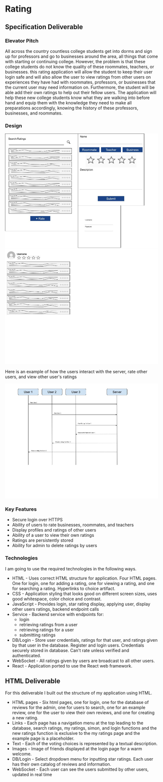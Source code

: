 # Rating

## Specification Deliverable

### Elevator Pitch

All across the country countless college students get into dorms and sign up for professors and go to businesses around the area, all things that come with starting or continuing college. However, the problem is that these college students do not know the quality of these roommates, teachers, or businesses. this rating application will allow the student to keep their user login safe and will also allow the user to view ratings from other users on experiences they have had with roommates, professors, or businesses that the current user may need information on. Furthermore, the student will be able add their own ratings to help out their fellow users. The application will help these new college students know what they are walking into before hand and equip them with the knowledge they need to make all preparations accordingly, knowing the history of these professors, businesses, and roommates.

### Design

![](assets/images/One.jpg)
![](assets/images/Two.jpg)

Here is an example of how the users interact with the server, rate other users, and view other user's ratings

![Here is an example of how the users interact with the server, rate other users, and view other user's ratings](assets/images/Three.jpg)

### Key Features

- Secure login over HTTPS
- Ability of users to rate businesses, roommates, and teachers
- Display profiles and ratings of other users
- Ability of a user to view their own ratings
- Ratings are persistently stored
- Ability for admin to delete ratings by users

### Technologies

I am going to use the required technologies in the following ways.
- HTML - Uses correct HTML structure for application. Four HTML pages. One for login, one for adding a rating, one for viewing a rating, and one for searching a rating. Hyperlinks to choice artifact.
- CSS - Application styling that looks good on different screen sizes, uses good whitespace, color choice and contrast.
- JavaScript - Provides login, star rating display, applying user, display other users ratings, backend endpoint calls
- Service - Backend service with endpoints for:
    - login
    - retrieving ratings from a user
    - retrieving ratings for a user
    - submitting ratings
- DB/Login - Store user credentials, ratings for that user, and ratings given by that user in the database. Register and login users. Credentials securely stored in database. Can't rate unless verified and authenticated.
- WebSocket - All ratings given by users are broadcast to all other users.
- React - Application ported to use the React web framework.

## HTML Deliverable
For this deliverable I built out the structure of my application using HTML.

- HTML pages - Six html pages, one for login, one for the database of reviews for the admin, one for users to search, one for an example review, one for the user to view their own reviews, and one for creating a new rating.
- Links - Each page has a navigation menu at the top leading to the database, search ratings, my ratings, simon, and login functions and the new ratings function is exclusive to the my ratings page and the example page is a placeholder.
- Text - Each of the voting choices is represented by a textual description.
- Images - Image of friends displayed at the login page for a warm welcome.
- DB/Login - Select dropdown menu for inputting star ratings. Each user has their own catalog of reviews and information.
- WebSocket - Each user can see the users submitted by other users, updated in real time
